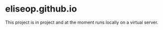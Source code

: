 # eliseop.github.io

This project is in project and at the moment runs locally on a virtual server. 
